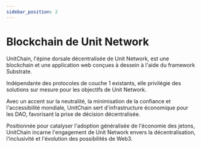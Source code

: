 ```yaml
---
sidebar_position: 2
---
```


# Blockchain de Unit Network

UnitChain, l'épine dorsale décentralisée de Unit Network, est une blockchain et une application web conçues à dessein à l'aide du framework Substrate.

Indépendante des protocoles de couche 1 existants, elle privilégie des solutions sur mesure pour les objectifs de Unit Network.

Avec un accent sur la neutralité, la minimisation de la confiance et l'accessibilité mondiale, UnitChain sert d'infrastructure économique pour les DAO, favorisant la prise de décision décentralisée.

Positionnée pour catalyser l'adoption généralisée de l'économie des jetons, UnitChain incarne l'engagement de Unit Network envers la décentralisation, l'inclusivité et l'évolution des possibilités de Web3.

